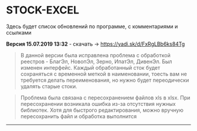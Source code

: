 # STOCK-EXCEL
Здесь будет список обновлений по программе, с комментариями и ссылками

**Версия 15.07.2019 13:32** - скачать -> https://yadi.sk/d/FxRgLBb6ks84Tg
> В данной версии была исправлена проблема с обработкой реестров - БлагЭл, НовопЭл, Зерно, ИпатЭл, ДивенЭл.
> Был изменен интерфейс. Каждый обработанный сток будет сохраняться с временной меткой в наименовании, тоесть вам не требуется делать переименования, но нужно будет переодически удалять старые стоки.

> Проблема была связана с пересохранением файлов xls в xlsx. При пересохранении возникала ошибка из-за отсутствия нужных библиотек. Хотя для быстрого редактирования, можно вручную пересохранить файл и обработка выполнится
---
